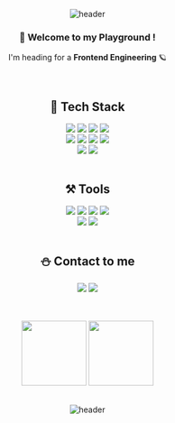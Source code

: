 <div align="center">

![header](https://capsule-render.vercel.app/api?type=waving&height=300&color=gradient&text=Haizel's%20%20Playground&animation=twinkling&fontAlign=50&fontColor=fff&fontSize=70)

  ### 🚀 Welcome to my Playground ! <br />
  I'm heading for a **Frontend Engineering** 🪐 <br />
 
 <br /> 
  
## 🌿 Tech Stack 
<img src="https://img.shields.io/badge/HTML5-E34F26?style=flat&logo=HTML5&logoColor=white" />
<img src="https://img.shields.io/badge/CSS3-1572B6?style=flat&logo=CSS3&logoColor=white" />
<img src="https://img.shields.io/badge/JavaScript-F7DF1E?style=flat&logo=JavaScript&logoColor=white" />
<img src="https://img.shields.io/badge/React-61DAFB?style=flat&logo=React&logoColor=white" />
<br/>
<img src="https://img.shields.io/badge/styled-components-DB7093?style=flat&logo=styled-components&logoColor=white" />
<img src="https://img.shields.io/badge/Redux-764ABC?style=flat&logo=Redux&logoColor=white" />
<img src="https://img.shields.io/badge/Visual Studio Code-007ACC?style=flat&logo=Visual Studio Code&logoColor=white" />
<img src="https://img.shields.io/badge/Typescript-3178C6?style=flat&logo=Typescript&logoColor=white"/> 
<br/>
<img src="https://img.shields.io/badge/Sass-CC6699?style=flat&logo=Sass&logoColor=white"/> 
<img src="https://img.shields.io/badge/Tailwind CSS-06B6D4?style=fflat&logo=Tailwind CSS&logoColor=white"/> 

<br />
<br />
  
## ⚒️ Tools 
<img src="https://img.shields.io/badge/github-181717?style=flat&logo=github&logoColor=white">
<img src="https://img.shields.io/badge/Amazon AWS-232F3E?style=flat&logo=Amazon AWS&logoColor=white">
<img src="https://img.shields.io/badge/Amazon S3-569A31?style=flat&logo=Amazon S3&logoColor=white"> 
<img src="https://img.shields.io/badge/Postman-FF6C37?style=flat&logo=Postman&logoColor=white"> 
<br />
<img src="https://img.shields.io/badge/Notion-000000?style=flat&logo=Notion&logoColor=white">
<img src="https://img.shields.io/badge/Figma-F24E1E?style=flat&logo=Figma&logoColor=white" />
  
<br />
<br />  
  
## ⛄️ Contact to me 
<a href="https://velog.io/@haizel"><img src="https://img.shields.io/badge/Velog-3DDC84?style=flat&logo=Blogger&logoColor=white"/></a>
<a href="mailto:shyoeun5000@gmail.com"><img src="https://img.shields.io/badge/Gmail-F09C73?style=flat-flat&logo=gmail&logoColor=white"/></a>  
  
<br />
<br />

<img src="https://github-readme-stats.vercel.app/api?username=haizellatte&show_icons=true" height="115"> 
<img src="https://github-readme-stats.vercel.app/api/top-langs/?username=haizellatte&layout=compact&theme=white" height="115">

<br />
<br />

![header](https://capsule-render.vercel.app/api?type=waving&height=250&color=gradient&animation=twinkling&section=footer)
</div>
